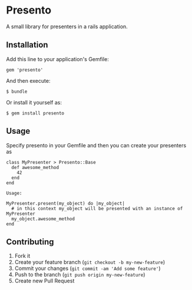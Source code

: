 # Presento

A small library for presenters in a rails application.

## Installation

Add this line to your application's Gemfile:

    gem 'presento'

And then execute:

    $ bundle

Or install it yourself as:

    $ gem install presento

## Usage

Specify presento in your Gemfile and then you can create your presenters as

````
class MyPresenter > Presento::Base
  def awesome_method
    42
  end
end

Usage:

MyPresenter.present(my_object) do |my_object|
  # in this context my_object will be presented with an instance of MyPresenter
  my_object.awesome_method
end

````



## Contributing

1. Fork it
2. Create your feature branch (`git checkout -b my-new-feature`)
3. Commit your changes (`git commit -am 'Add some feature'`)
4. Push to the branch (`git push origin my-new-feature`)
5. Create new Pull Request
